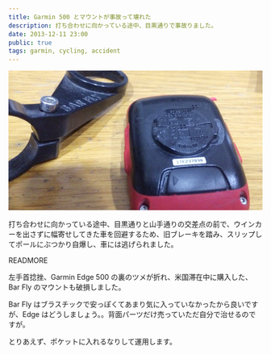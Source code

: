```yaml
---
title: Garmin 500 とマウントが事故って壊れた
description: 打ち合わせに向かっている途中、目黒通りで事故りました。
date: 2013-12-11 23:00
public: true
tags: garmin, cycling, accident
---
```


![](2013-12-11-bike-accident/garmin500.jpg)

打ち合わせに向かっている途中、目黒通りと山手通りの交差点の前で、ウインカーを出さずに幅寄せしてきた車を回避するため、旧ブレーキを踏み、スリップしてポールにぶつかり自爆し、車には逃げられました。

READMORE

左手首捻挫、Garmin Edge 500 の裏のツメが折れ、米国滞在中に購入した、Bar Fly のマウントも破損しました。

Bar Fly はブラスチックで安っぽくてあまり気に入っていなかったから良いですが、Edge はどうしましょう。。背面パーツだけ売っていただ自分で治せるのですが。

とりあえず、ポケットに入れるなりして運用します。
